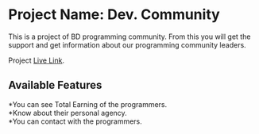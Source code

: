 # Project Name: Dev. Community

This is a project of BD programming community.
From this you will get the support and get information about our programming community leaders.

Project [Live Link](https://programming-community.netlify.app/).

## Available Features

*You can see Total Earning of the programmers.
<br/>
*Know about their personal agency.
</br>
*You can contact with the programmers.

